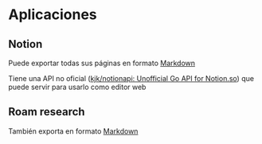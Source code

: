 # Aplicaciones

## Notion

Puede exportar todas sus páginas en formato [Markdown](lenguajes-de-programacion/markdown.md)

Tiene una API no oficial \([kjk/notionapi: Unofficial Go API for Notion.so](https://github.com/kjk/notionapi)\) que puede servir para usarlo como editor web

## Roam research

También exporta en formato [Markdown](lenguajes-de-programacion/markdown.md) 



